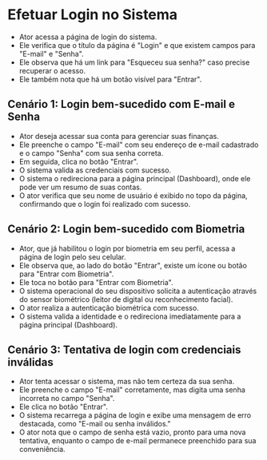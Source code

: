 # Efetuar Login no Sistema

- Ator acessa a página de login do sistema.
- Ele verifica que o título da página é "Login" e que existem campos para "E-mail" e "Senha".
- Ele observa que há um link para "Esqueceu sua senha?" caso precise recuperar o acesso.
- Ele também nota que há um botão visível para "Entrar".

## Cenário 1: Login bem-sucedido com E-mail e Senha

- Ator deseja acessar sua conta para gerenciar suas finanças.
- Ele preenche o campo "E-mail" com seu endereço de e-mail cadastrado e o campo "Senha" com sua senha correta.
- Em seguida, clica no botão "Entrar".
- O sistema valida as credenciais com sucesso.
- O sistema o redireciona para a página principal (Dashboard), onde ele pode ver um resumo de suas contas.
- O ator verifica que seu nome de usuário é exibido no topo da página, confirmando que o login foi realizado com sucesso.

## Cenário 2: Login bem-sucedido com Biometria

- Ator, que já habilitou o login por biometria em seu perfil, acessa a página de login pelo seu celular.
- Ele observa que, ao lado do botão "Entrar", existe um ícone ou botão para "Entrar com Biometria".
- Ele toca no botão para "Entrar com Biometria".
- O sistema operacional do seu dispositivo solicita a autenticação através do sensor biométrico (leitor de digital ou reconhecimento facial).
- O ator realiza a autenticação biométrica com sucesso.
- O sistema valida a identidade e o redireciona imediatamente para a página principal (Dashboard).

## Cenário 3: Tentativa de login com credenciais inválidas

- Ator tenta acessar o sistema, mas não tem certeza da sua senha.
- Ele preenche o campo "E-mail" corretamente, mas digita uma senha incorreta no campo "Senha".
- Ele clica no botão "Entrar".
- O sistema recarrega a página de login e exibe uma mensagem de erro destacada, como "E-mail ou senha inválidos."
- O ator nota que o campo de senha está vazio, pronto para uma nova tentativa, enquanto o campo de e-mail permanece preenchido para sua conveniência.
